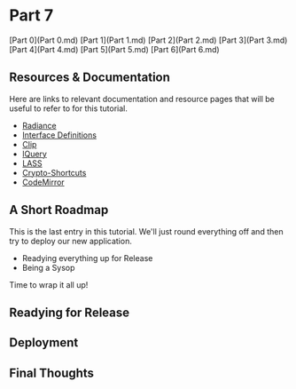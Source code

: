 # Part 7
[Part 0](Part 0.md) [Part 1](Part 1.md) [Part 2](Part 2.md) [Part 3](Part 3.md) [Part 4](Part 4.md) [Part 5](Part 5.md) [Part 6](Part 6.md)

## Resources & Documentation
Here are links to relevant documentation and resource pages that will be useful to refer to for this tutorial.

* [Radiance](https://shirakumo.github.io/radiance)
* [Interface Definitions](https://github.com/Shirakumo/radiance/blob/master/standard-interfaces.lisp)
* [Clip](https://shinmera.github.io/clip)
* [lQuery](https://shinmera.github.io/lquery)
* [LASS](https://shinmera.github.io/LASS)
* [Crypto-Shortcuts](https://shinmera.github.io/crypto-shortcuts)
* [CodeMirror](http://codemirror.net/doc/manual.html)

## A Short Roadmap
This is the last entry in this tutorial. We'll just round everything off and then try to deploy our new application.

* Readying everything up for Release
* Being a Sysop

Time to wrap it all up!

## Readying for Release

## Deployment

## Final Thoughts

